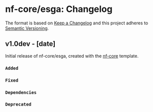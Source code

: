 # nf-core/esga: Changelog

The format is based on [Keep a Changelog](https://keepachangelog.com/en/1.0.0/)
and this project adheres to [Semantic Versioning](https://semver.org/spec/v2.0.0.html).

## v1.0dev - [date]

Initial release of nf-core/esga, created with the [nf-core](https://nf-co.re/) template.

### `Added`

### `Fixed`

### `Dependencies`

### `Deprecated`
